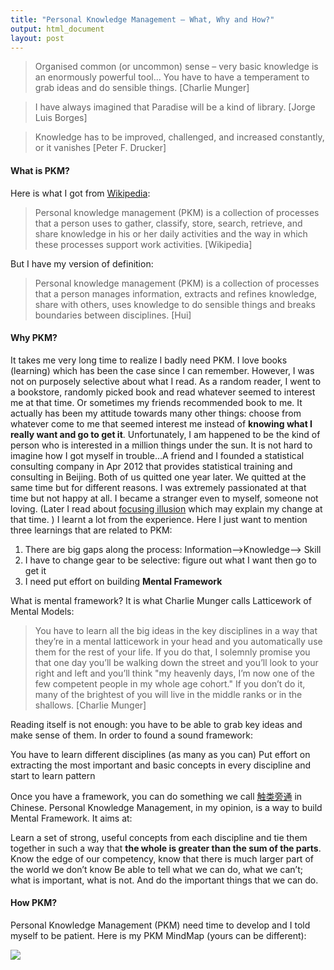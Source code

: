 ```yaml
---
title: "Personal Knowledge Management — What, Why and How?"
output: html_document
layout: post
---
```


> Organised common (or uncommon) sense – very basic knowledge is an enormously powerful tool... You have to have a temperament to grab ideas and do sensible things. [Charlie Munger]

> I have always imagined that Paradise will be a kind of library. [Jorge Luis Borges]

> Knowledge has to be improved, challenged, and increased constantly, or it vanishes  [Peter F. Drucker]

#### What is PKM?

Here is what I got from  [Wikipedia](https://en.wikipedia.org/wiki/Personal_knowledge_management):

> Personal knowledge management (PKM) is a collection of processes that a person uses to gather, classify, store, search, retrieve, and share knowledge in his or her daily activities and the way in which these processes support work activities. [Wikipedia]

But I have my version of definition:

> Personal knowledge management (PKM) is a collection of processes that a person manages information, extracts and refines knowledge, share with others, uses knowledge to do sensible things and breaks boundaries between disciplines. [Hui]

#### Why PKM?

It takes me very long time to realize I badly need PKM. I love books (learning) which has been the case since I can remember. However, I was not on purposely selective about what I read. As a random reader, I went to a bookstore, randomly picked book and read whatever seemed to interest me at that time.  Or sometimes my friends recommended book to me. It actually has been my attitude towards many other things: choose from whatever come to me that seemed interest me instead of **knowing what I really want and go to get it**. Unfortunately, I am happened to be the kind of person who is interested in a million things under the sun. It is not hard to imagine how I got myself in trouble…A friend and I founded a statistical consulting company in Apr 2012 that provides statistical training and consulting in Beijing. Both of us quitted one year later. We quitted at the same time but for different reasons. I was extremely passionated  at that time but not happy at all. I became a stranger even to myself, someone not loving. (Later I read about [focusing illusion](https://www.edge.org/response-detail/11984) which may explain my change at that time. ) I learnt a lot from the experience. Here I just want to mention three learnings that are related to PKM:

1. There are big gaps along the process:  Information—>Knowledge—> Skill
1. I have to change gear to be selective:  figure out what I want then go to get it
1. I need put effort on building **Mental Framework**

What is mental framework? It is what Charlie Munger calls Latticework of Mental Models:

> You have to learn all the big ideas in the key disciplines in a way that they’re in a mental latticework in your head and you automatically use them for the rest of your life. If you do that, I solemnly promise you that one day you’ll be walking down the street and you’ll look to your right and left and you’ll think "my heavenly days, I’m now one of the few competent people in my whole age cohort." If you don’t do it, many of the brightest of you will live in the middle ranks or in the shallows. [Charlie Munger]

Reading itself is not enough: you have to be able to grab key ideas and make sense of them. In order to found a sound framework: 

You have to learn different disciplines (as many as you can)
Put effort on extracting the most important and basic concepts in every discipline and start to learn pattern 

Once you have a framework, you can do something we call [触类旁通](http://dictionary.pinpinchinese.com/definitions/t/觸類旁通-chuleipangtong) in Chinese. Personal Knowledge Management, in my opinion, is a way to build Mental Framework. It aims at: 

Learn a set of strong, useful concepts from each discipline and tie them together in such a way that **the whole is greater than the sum of the parts**. 
Know the edge of our competency, know that there is much larger part of the world we don’t know
Be able to tell what we can do, what we can’t; what is important, what is not. And do the important things that we can do.

#### How PKM?

Personal Knowledge Management (PKM) need time to develop and I told myself to be patient. Here is my PKM MindMap (yours can be different):

![](http://linhui.org/images/MindMap/PKM.png)
